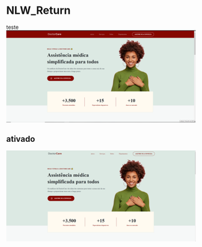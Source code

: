 # NLW_Return
 
teste
<img src="assets/img/Screenshot_2.png" alt=""/>


## ativado 
<img src="assets/img/Screenshot_3.png" alt=""/>
